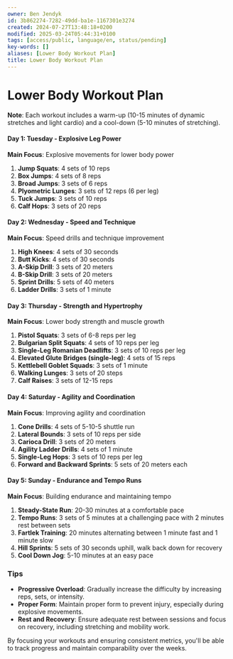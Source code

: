 ```yaml
---
owner: Ben Jendyk
id: 3b862274-7282-49dd-ba1e-1167301e3274
created: 2024-07-27T13:48:18+0200
modified: 2025-03-24T05:44:31+0100
tags: [access/public, language/en, status/pending]
key-words: []
aliases: [Lower Body Workout Plan]
title: Lower Body Workout Plan
---
```


# Lower Body Workout Plan

**Note**: Each workout includes a warm-up (10-15 minutes of dynamic stretches and light cardio) and a cool-down (5-10 minutes of stretching).

#### **Day 1: Tuesday - Explosive Leg Power**

**Main Focus**: Explosive movements for lower body power

1. **Jump Squats**: 4 sets of 10 reps
2. **Box Jumps**: 4 sets of 8 reps
3. **Broad Jumps**: 3 sets of 6 reps
4. **Plyometric Lunges**: 3 sets of 12 reps (6 per leg)
5. **Tuck Jumps**: 3 sets of 10 reps
6. **Calf Hops**: 3 sets of 20 reps

#### **Day 2: Wednesday - Speed and Technique**

**Main Focus**: Speed drills and technique improvement

1. **High Knees**: 4 sets of 30 seconds
2. **Butt Kicks**: 4 sets of 30 seconds
3. **A-Skip Drill**: 3 sets of 20 meters
4. **B-Skip Drill**: 3 sets of 20 meters
5. **Sprint Drills**: 5 sets of 40 meters
6. **Ladder Drills**: 3 sets of 1 minute

#### **Day 3: Thursday - Strength and Hypertrophy**

**Main Focus**: Lower body strength and muscle growth

1. **Pistol Squats**: 3 sets of 6-8 reps per leg
2. **Bulgarian Split Squats**: 4 sets of 10 reps per leg
3. **Single-Leg Romanian Deadlifts**: 3 sets of 10 reps per leg
4. **Elevated Glute Bridges (single-leg)**: 4 sets of 15 reps
5. **Kettlebell Goblet Squads**: 3 sets of 1 minute
6. **Walking Lunges**: 3 sets of 20 steps
7. **Calf Raises**: 3 sets of 12-15 reps

#### **Day 4: Saturday - Agility and Coordination**

**Main Focus**: Improving agility and coordination

1. **Cone Drills**: 4 sets of 5-10-5 shuttle run
2. **Lateral Bounds**: 3 sets of 10 reps per side
3. **Carioca Drill**: 3 sets of 20 meters
4. **Agility Ladder Drills**: 4 sets of 1 minute
5. **Single-Leg Hops**: 3 sets of 10 reps per leg
6. **Forward and Backward Sprints**: 5 sets of 20 meters each

#### **Day 5: Sunday - Endurance and Tempo Runs**

**Main Focus**: Building endurance and maintaining tempo

1. **Steady-State Run**: 20-30 minutes at a comfortable pace
2. **Tempo Runs**: 3 sets of 5 minutes at a challenging pace with 2 minutes rest between sets
3. **Fartlek Training**: 20 minutes alternating between 1 minute fast and 1 minute slow
4. **Hill Sprints**: 5 sets of 30 seconds uphill, walk back down for recovery
5. **Cool Down Jog**: 5-10 minutes at an easy pace

### Tips

- **Progressive Overload**: Gradually increase the difficulty by increasing reps, sets, or intensity.
- **Proper Form**: Maintain proper form to prevent injury, especially during explosive movements.
- **Rest and Recovery**: Ensure adequate rest between sessions and focus on recovery, including stretching and mobility work.

By focusing your workouts and ensuring consistent metrics, you'll be able to track progress and maintain comparability over the weeks.
